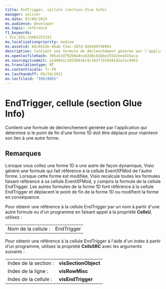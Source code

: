 ```yaml
---
title: EndTrigger, cellule (section Glue Info)
manager: soliver
ms.date: 03/09/2015
ms.audience: Developer
ms.topic: reference
f1_keywords:
- Vis_DSS.chm82251331
ms.localizationpriority: medium
ms.assetid: 8dc6515b-66ab-f1ac-18fd-820209f90991
description: Contient une formule de déclenchement générée par l'application qui détermine si le point de fin d'une forme 1D doit être déplacé pour maintenir son lien à une autre forme.
ms.openlocfilehash: 395a53d792b8a9cad336c816be255d2ee4d15aca
ms.sourcegitcommit: a1d9041c20256616c9c183f7d1049142a7ac6991
ms.translationtype: MT
ms.contentlocale: fr-FR
ms.lasthandoff: 09/24/2021
ms.locfileid: "59619091"
---
```

# <a name="endtrigger-cell-glue-info-section"></a>EndTrigger, cellule (section Glue Info)

Contient une formule de déclenchement générée par l'application qui détermine si le point de fin d'une forme 1D doit être déplacé pour maintenir son lien à une autre forme.
  
## <a name="remarks"></a>Remarques

Lorsque vous collez une forme 1D à une autre de façon dynamique, Visio génère une formule qui fait référence à la cellule EventXFMod de l'autre forme. Lorsque cette forme est modifiée, Visio recalcule toutes les formules faisant référence à sa cellule EventXFMod, y compris la formule de la cellule EndTrigger. Les autres formules de la forme 1D font référence à la cellule EndTrigger et déplacent le point de fin de la forme 1D ou modifient la forme en conséquence.
  
Pour obtenir une référence à la cellule EndTrigger par un nom à partir d'une autre formule ou d'un programme en faisant appel à la propriété **CellsU**, utilisez : 
  
|||
|:-----|:-----|
| Nom de la cellule :  <br/> | EndTrigger  <br/> |
   
Pour obtenir une référence à la cellule EndTrigger à l'aide d'un index à partir d'un programme, utilisez la propriété **CellsSRC** avec les arguments suivants : 
  
|||
|:-----|:-----|
| Index de la section :  <br/> |**visSectionObject** <br/> |
| Index de la ligne :  <br/> |**visRowMisc** <br/> |
| Index de la cellule :  <br/> |**visEndTrigger** <br/> |
   

